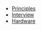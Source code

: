 * [Principles](https://github.com/streamcode9/software-design/blob/master/README.md)
* [Interview](https://github.com/streamcode9/software-design/blob/master/interview.md)
* [Hardware](https://github.com/streamcode9/software-design/blob/master/laptop.md)
